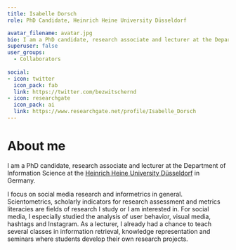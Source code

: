 ```yaml
---
title: Isabelle Dorsch
role: PhD Candidate, Heinrich Heine University Düsseldorf

avatar_filename: avatar.jpg
bio: I am a PhD candidate, research associate and lecturer at the Department of Information Science at the Heinrich Heine University Düsseldorf in Germany.
superuser: false
user_groups:
  - Collaborators
  
social:
- icon: twitter
  icon_pack: fab
  link: https://twitter.com/bezwitschernd
- icon: researchgate
  icon_pack: ai
  link: https://www.researchgate.net/profile/Isabelle_Dorsch
---
```


# About me

I am a PhD candidate, research associate and lecturer at the Department of Information Science at the [Heinrich Heine University Düsseldorf](https://www.isi.hhu.de/nc/en/departments/department-of-information-science/staff/detailseite.html?tt_address%5Bperson%5D=15696&tt_address%5Bfunktion%5D=23019) in Germany.

I focus on social media research and informetrics in general.
Scientometrics, scholarly indicators for research assessment and metrics literacies are fields of research I study or I am interested in. For social media, I especially studied the analysis of user behavior, visual media, hashtags and Instagram. As a lecturer, I already had a chance to teach several classes in information retrieval, knowledge representation and seminars where students develop their own research projects.

